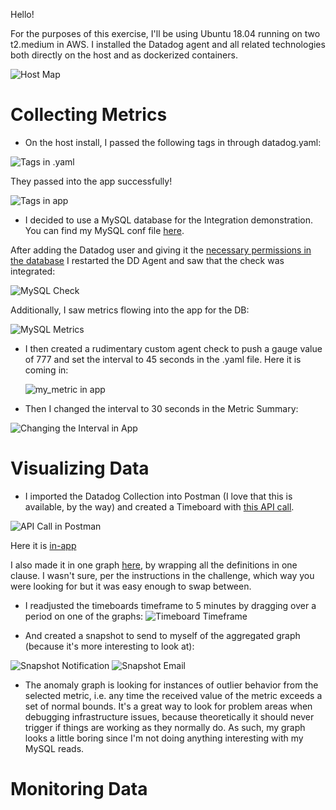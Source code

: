 Hello!

For the purposes of this exercise, I'll be using Ubuntu 18.04 running on two t2.medium in AWS. I installed the Datadog agent and all related technologies both directly on the host and as dockerized containers.

![Host Map](https://imgur.com/a/5S39oqe)

<h1> Collecting Metrics </h1>
  
  * On the host install, I passed the following tags in through datadog.yaml:
  
 ![Tags in .yaml](https://imgur.com/a/T8CYUmd)
 
 They passed into the app successfully!
 
 ![Tags in app](https://imgur.com/a/daPi4od)
 
  * I decided to use a MySQL database for the Integration demonstration. You can find my MySQL conf file [here](https://github.com/nysyr/hiring-engineers/blob/solutions-engineer/mysql.d/conf.yaml).
 
 After adding the Datadog user and giving it the [necessary permissions in the database](https://github.com/nysyr/hiring-engineers/blob/solutions-engineer/mysql.d/mysqlCommandsExample.txt) I restarted the DD Agent and saw that the check was integrated:
 
![MySQL Check](https://imgur.com/a/c5dfwHP)

Additionally, I saw metrics flowing into the app for the DB:

![MySQL Metrics](https://imgur.com/a/RWNVGz0)

 * I then created a rudimentary custom agent check to push a gauge value of 777 and set the interval to 45 seconds in the .yaml file.
   Here it is coming in:
   
   ![my_metric in app](https://imgur.com/a/o1y6llp)
 
 * Then I changed the interval to 30 seconds in the Metric Summary:
 
 ![Changing the Interval in App](https://imgur.com/a/LToSIyq)
 
<h1>Visualizing Data</h1>

 * I imported the Datadog Collection into Postman (I love that this is available, by the way) and created a Timeboard with [this API call](https://github.com/nysyr/hiring-engineers/blob/solutions-engineer/dashboardPOST.md). 
 
 ![API Call in Postman]()
   
   Here it is [in-app](https://app.datadoghq.com/dashboard/3u6-g3j-ehc/hiring-timeboard-2?from_ts=1589479564404&to_ts=1589483164404&live=true)
   
   I also made it in one graph [here](https://app.datadoghq.com/dashboard/bm2-ej7-8ds/hiring-metric?from_ts=1589482320066&to_ts=1589483220066&live=true), by wrapping all the definitions in one <widget> clause. I wasn't sure, per the instructions in the challenge, which way you were looking for but it was easy enough to swap between.
  
 * I readjusted the timeboards timeframe to 5 minutes by dragging over a period on one of the graphs:
 ![Timeboard Timeframe]()
 
 * And created a snapshot to send to myself of the aggregated graph (because it's more interesting to look at):

 ![Snapshot Notification]()
 ![Snapshot Email]()
 
 * The anomaly graph is looking for instances of outlier behavior from the selected metric, i.e. any time the received value of the metric exceeds a set of normal bounds. It's a great way to look for problem areas when debugging infrastructure issues, because theoretically it should never trigger if things are working as they normally do. As such, my graph looks a little boring since I'm not doing anything interesting with my MySQL reads.

<h1>Monitoring Data</h1>
